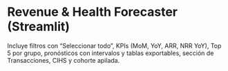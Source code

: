 # Revenue & Health Forecaster (Streamlit)
Incluye filtros con “Seleccionar todo”, KPIs (MoM, YoY, ARR, NRR YoY), Top 5 por grupo, pronósticos con intervalos y tablas exportables, sección de Transacciones, CIHS y cohorte apilada.
